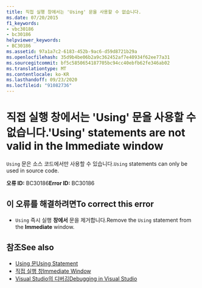 ```yaml
---
title: 직접 실행 창에서는 'Using' 문을 사용할 수 없습니다.
ms.date: 07/20/2015
f1_keywords:
- vbc30186
- bc30186
helpviewer_keywords:
- BC30186
ms.assetid: 97a1a7c2-6183-452b-9ac6-d59d8721b29a
ms.openlocfilehash: 35d9b4be06b2a9c362452af7e40934f62ee77a31
ms.sourcegitcommit: bf5c5850654187705bc94cc40ebfb62fe346ab02
ms.translationtype: MT
ms.contentlocale: ko-KR
ms.lasthandoff: 09/23/2020
ms.locfileid: "91082736"
---
```

# <a name="using-statements-are-not-valid-in-the-immediate-window"></a><span data-ttu-id="cedee-102">직접 실행 창에서는 'Using' 문을 사용할 수 없습니다.</span><span class="sxs-lookup"><span data-stu-id="cedee-102">'Using' statements are not valid in the Immediate window</span></span>

<span data-ttu-id="cedee-103">`Using` 문은 소스 코드에서만 사용할 수 있습니다.</span><span class="sxs-lookup"><span data-stu-id="cedee-103">`Using` statements can only be used in source code.</span></span>  
  
 <span data-ttu-id="cedee-104">**오류 ID:** BC30186</span><span class="sxs-lookup"><span data-stu-id="cedee-104">**Error ID:** BC30186</span></span>  
  
## <a name="to-correct-this-error"></a><span data-ttu-id="cedee-105">이 오류를 해결하려면</span><span class="sxs-lookup"><span data-stu-id="cedee-105">To correct this error</span></span>  
  
- <span data-ttu-id="cedee-106">`Using` 즉시 실행 **창에서** 문을 제거합니다.</span><span class="sxs-lookup"><span data-stu-id="cedee-106">Remove the `Using` statement from the **Immediate** window.</span></span>  
  
## <a name="see-also"></a><span data-ttu-id="cedee-107">참조</span><span class="sxs-lookup"><span data-stu-id="cedee-107">See also</span></span>

- [<span data-ttu-id="cedee-108">Using 문</span><span class="sxs-lookup"><span data-stu-id="cedee-108">Using Statement</span></span>](../language-reference/statements/using-statement.md)
- [<span data-ttu-id="cedee-109">직접 실행 창</span><span class="sxs-lookup"><span data-stu-id="cedee-109">Immediate Window</span></span>](/visualstudio/ide/reference/immediate-window)
- [<span data-ttu-id="cedee-110">Visual Studio의 디버깅</span><span class="sxs-lookup"><span data-stu-id="cedee-110">Debugging in Visual Studio</span></span>](/visualstudio/debugger/debugger-feature-tour)

